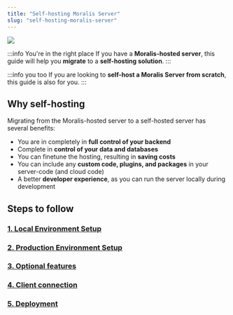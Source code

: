 ```yaml
---
title: "Self-hosting Moralis Server"
slug: "self-hosting-moralis-server"
---
```


![](/img/content/53a7368-self-hosted-moralis-server-webpage-banner.webp)

:::info You're in the right place
If you have a **Moralis-hosted server**, this guide will help you **migrate** to a **self-hosting solution**.
:::

:::info you too
If you are looking to **self-host a Moralis Server from scratch**, this guide is also for you.
:::

## Why self-hosting

Migrating from the Moralis-hosted server to a self-hosted server has several benefits:

- You are in completely in **full control of your backend**
- Complete in **control of your data and databases**
- You can finetune the hosting, resulting in **saving costs**
- You can include any **custom code, plugins, and packages** in your server-code (and cloud code)
- A better **developer experience**, as you can run the server locally during development

## Steps to follow

### [1. Local Environment Setup](local-environment-setup)
### [2. Production Environment Setup](production-environment-setup)
### [3. Optional features](optional-features)
### [4. Client connection](client-connection)
### [5. Deployment](deployment)